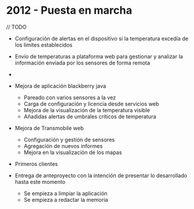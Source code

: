 # 2012 - Puesta en marcha

// TODO

- Configuración de alertas en el dispositivo si la temperatura excedía de los limites establecidos
- Envío de temperaturas a plataforma web para gestionar y analizar la información enviada por los sensores de forma remota 
- 


- Mejora de aplicación blackberry java
	- Pareado con varios sensores a la vez
	- Carga de configuración y licencia desde servicios web
	- Mejora de la visualización de la temperatura visible
	- Añadidas alertas de umbrales críticos de temperatura
- Mejora de Transmobile web
	- Configuración y gestión de sensores
	- Agregación de nuevos informes
	- Mejora en la visualización de los mapas
- Primeros clientes
- Entrega de anteproyecto con la intención de presentar lo desarrollado hasta este momento
	- Se empieza a limpiar la aplicación
	- Se empieza a redactar la memoria
